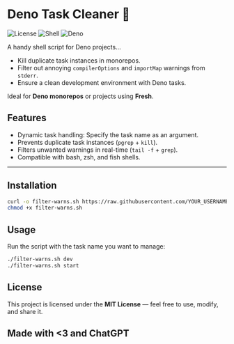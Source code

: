# Deno Task Cleaner 🧹

![License](https://img.shields.io/badge/License-MIT-blue.svg)
![Shell](https://img.shields.io/badge/Shell-Fish%20%7C%20Bash-orange)
![Deno](https://img.shields.io/badge/Deno-%3E%3D1.0-brightgreen.svg)

A handy shell script for Deno projects...

- Kill duplicate task instances in monorepos.
- Filter out annoying `compilerOptions` and `importMap` warnings from `stderr`.
- Ensure a clean development environment with Deno tasks.

Ideal for **Deno monorepos** or projects using **Fresh**.

## Features
- Dynamic task handling: Specify the task name as an argument.
- Prevents duplicate task instances (`pgrep` + `kill`).
- Filters unwanted warnings in real-time (`tail -f` + `grep`).
- Compatible with bash, zsh, and fish shells.

---

## Installation

```bash
curl -o filter-warns.sh https://raw.githubusercontent.com/YOUR_USERNAME/deno-task-cleaner/main/filter-warns.sh
chmod +x filter-warns.sh
```

## Usage

Run the script with the task name you want to manage:

```bash
./filter-warns.sh dev
./filter-warns.sh start
```

## License

This project is licensed under the **MIT License** — feel free to use, modify, and share it.

## Made with <3 and ChatGPT